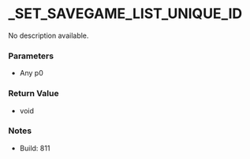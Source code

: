 # _SET_SAVEGAME_LIST_UNIQUE_ID

No description available.

### Parameters
* Any p0

### Return Value
* void

### Notes
* Build: 811


